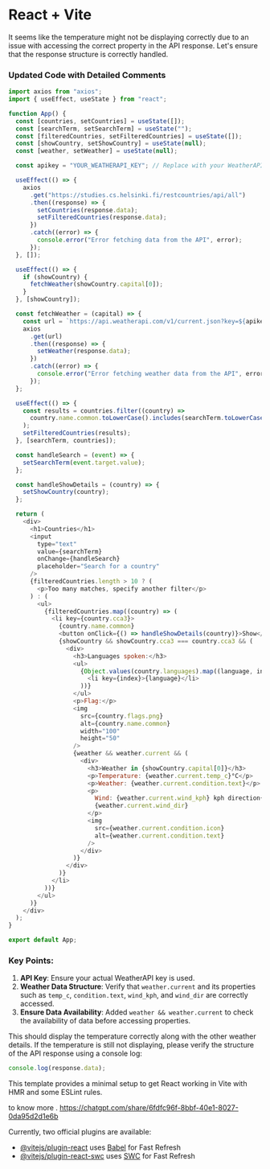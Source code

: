 # React + Vite

It seems like the temperature might not be displaying correctly due to an issue with accessing the correct property in the API response. Let's ensure that the response structure is correctly handled.

### Updated Code with Detailed Comments

```javascript
import axios from "axios";
import { useEffect, useState } from "react";

function App() {
  const [countries, setCountries] = useState([]);
  const [searchTerm, setSearchTerm] = useState("");
  const [filteredCountries, setFilteredCountries] = useState([]);
  const [showCountry, setShowCountry] = useState(null);
  const [weather, setWeather] = useState(null);

  const apikey = "YOUR_WEATHERAPI_KEY"; // Replace with your WeatherAPI key

  useEffect(() => {
    axios
      .get("https://studies.cs.helsinki.fi/restcountries/api/all")
      .then((response) => {
        setCountries(response.data);
        setFilteredCountries(response.data);
      })
      .catch((error) => {
        console.error("Error fetching data from the API", error);
      });
  }, []);

  useEffect(() => {
    if (showCountry) {
      fetchWeather(showCountry.capital[0]);
    }
  }, [showCountry]);

  const fetchWeather = (capital) => {
    const url = `https://api.weatherapi.com/v1/current.json?key=${apikey}&q=${capital}`;
    axios
      .get(url)
      .then((response) => {
        setWeather(response.data);
      })
      .catch((error) => {
        console.error("Error fetching weather data from the API", error);
      });
  };

  useEffect(() => {
    const results = countries.filter((country) =>
      country.name.common.toLowerCase().includes(searchTerm.toLowerCase()),
    );
    setFilteredCountries(results);
  }, [searchTerm, countries]);

  const handleSearch = (event) => {
    setSearchTerm(event.target.value);
  };

  const handleShowDetails = (country) => {
    setShowCountry(country);
  };

  return (
    <div>
      <h1>Countries</h1>
      <input
        type="text"
        value={searchTerm}
        onChange={handleSearch}
        placeholder="Search for a country"
      />
      {filteredCountries.length > 10 ? (
        <p>Too many matches, specify another filter</p>
      ) : (
        <ul>
          {filteredCountries.map((country) => (
            <li key={country.cca3}>
              {country.name.common}
              <button onClick={() => handleShowDetails(country)}>Show</button>
              {showCountry && showCountry.cca3 === country.cca3 && (
                <div>
                  <h3>Languages spoken:</h3>
                  <ul>
                    {Object.values(country.languages).map((language, index) => (
                      <li key={index}>{language}</li>
                    ))}
                  </ul>
                  <p>Flag:</p>
                  <img
                    src={country.flags.png}
                    alt={country.name.common}
                    width="100"
                    height="50"
                  />
                  {weather && weather.current && (
                    <div>
                      <h3>Weather in {showCountry.capital[0]}</h3>
                      <p>Temperature: {weather.current.temp_c}°C</p>
                      <p>Weather: {weather.current.condition.text}</p>
                      <p>
                        Wind: {weather.current.wind_kph} kph direction{" "}
                        {weather.current.wind_dir}
                      </p>
                      <img
                        src={weather.current.condition.icon}
                        alt={weather.current.condition.text}
                      />
                    </div>
                  )}
                </div>
              )}
            </li>
          ))}
        </ul>
      )}
    </div>
  );
}

export default App;
```

### Key Points:

1. **API Key**: Ensure your actual WeatherAPI key is used.
2. **Weather Data Structure**: Verify that `weather.current` and its properties such as `temp_c`, `condition.text`, `wind_kph`, and `wind_dir` are correctly accessed.
3. **Ensure Data Availability**: Added `weather && weather.current` to check the availability of data before accessing properties.

This should display the temperature correctly along with the other weather details. If the temperature is still not displaying, please verify the structure of the API response using a console log:

```javascript
console.log(response.data);
```

This template provides a minimal setup to get React working in Vite with HMR and some ESLint rules.

to know more . https://chatgpt.com/share/6fdfc96f-8bbf-40e1-8027-0da95d2d1e6b

Currently, two official plugins are available:

- [@vitejs/plugin-react](https://github.com/vitejs/vite-plugin-react/blob/main/packages/plugin-react/README.md) uses [Babel](https://babeljs.io/) for Fast Refresh
- [@vitejs/plugin-react-swc](https://github.com/vitejs/vite-plugin-react-swc) uses [SWC](https://swc.rs/) for Fast Refresh
